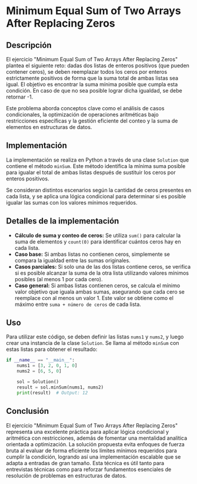 # Minimum Equal Sum of Two Arrays After Replacing Zeros

## Descripción

El ejercicio "Minimum Equal Sum of Two Arrays After Replacing Zeros" plantea el siguiente reto: dadas dos listas de enteros positivos (que pueden contener ceros), se deben reemplazar todos los ceros por enteros estrictamente positivos de forma que la suma total de ambas listas sea igual. El objetivo es encontrar la suma mínima posible que cumpla esta condición. En caso de que no sea posible lograr dicha igualdad, se debe retornar -1.

Este problema aborda conceptos clave como el análisis de casos condicionales, la optimización de operaciones aritméticas bajo restricciones específicas y la gestión eficiente del conteo y la suma de elementos en estructuras de datos.

## Implementación

La implementación se realiza en Python a través de una clase `Solution` que contiene el método `minSum`. Este método identifica la mínima suma posible para igualar el total de ambas listas después de sustituir los ceros por enteros positivos.

Se consideran distintos escenarios según la cantidad de ceros presentes en cada lista, y se aplica una lógica condicional para determinar si es posible igualar las sumas con los valores mínimos requeridos.

## Detalles de la implementación

- **Cálculo de suma y conteo de ceros:** Se utiliza `sum()` para calcular la suma de elementos y `count(0)` para identificar cuántos ceros hay en cada lista.
- **Caso base:** Si ambas listas no contienen ceros, simplemente se compara la igualdad entre las sumas originales.
- **Casos parciales:** Si solo una de las dos listas contiene ceros, se verifica si es posible alcanzar la suma de la otra lista utilizando valores mínimos posibles (al menos 1 por cada cero).
- **Caso general:** Si ambas listas contienen ceros, se calcula el mínimo valor objetivo que iguala ambas sumas, asegurando que cada cero se reemplace con al menos un valor 1. Este valor se obtiene como el máximo entre `suma + número de ceros` de cada lista.

## Uso

Para utilizar este código, se deben definir las listas `nums1` y `nums2`, y luego crear una instancia de la clase `Solution`. Se llama al método `minSum` con estas listas para obtener el resultado:

```python
if __name__ == "__main__":
    nums1 = [3, 2, 0, 1, 0]
    nums2 = [6, 5, 0]

    sol = Solution()
    result = sol.minSum(nums1, nums2)
    print(result)  # Output: 12
```

## Conclusión

El ejercicio "Minimum Equal Sum of Two Arrays After Replacing Zeros" representa una excelente práctica para aplicar lógica condicional y aritmética con restricciones, además de fomentar una mentalidad analítica orientada a optimización. La solución propuesta evita enfoques de fuerza bruta al evaluar de forma eficiente los límites mínimos requeridos para cumplir la condición, logrando así una implementación escalable que se adapta a entradas de gran tamaño. Esta técnica es útil tanto para entrevistas técnicas como para reforzar fundamentos esenciales de resolución de problemas en estructuras de datos.
